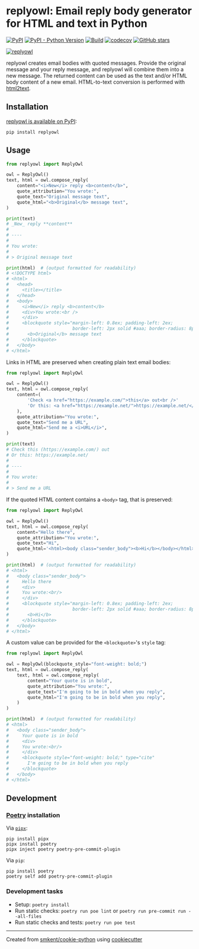 # replyowl: Email reply body generator for HTML and text in Python

[![PyPI](https://img.shields.io/pypi/v/replyowl)][pypi]
[![PyPI - Python Version](https://img.shields.io/pypi/pyversions/replyowl)][pypi]
[![Build](https://img.shields.io/github/checks-status/smkent/replyowl/main?label=build)][gh-actions]
[![codecov](https://codecov.io/gh/smkent/replyowl/branch/main/graph/badge.svg)][codecov]
[![GitHub stars](https://img.shields.io/github/stars/smkent/replyowl?style=social)][repo]

[![replyowl][logo]](#)

replyowl creates email bodies with quoted messages. Provide the original message
and your reply message, and replyowl will combine them into a new message. The
returned content can be used as the text and/or HTML body content of a new
email. HTML-to-text conversion is performed with [html2text][html2text].

## Installation

[replyowl is available on PyPI][pypi]:

```console
pip install replyowl
```

## Usage

```py
from replyowl import ReplyOwl

owl = ReplyOwl()
text, html = owl.compose_reply(
    content="<i>New</i> reply <b>content</b>",
    quote_attribution="You wrote:",
    quote_text="Original message text",
    quote_html="<b>Original</b> message text",
)

print(text)
# _New_ reply **content**
#
# ----
#
# You wrote:
#
# > Original message text

print(html)  # (output formatted for readability)
# <!DOCTYPE html>
# <html>
#   <head>
#     <title></title>
#   </head>
#   <body>
#     <i>New</i> reply <b>content</b>
#     <div>You wrote:<br />
#     </div>
#     <blockquote style="margin-left: 0.8ex; padding-left: 2ex;
#                        border-left: 2px solid #aaa; border-radius: 8px;" type="cite">
#       <b>Original</b> message text
#     </blockquote>
#   </body>
# </html>
```

Links in HTML are preserved when creating plain text email bodies:
```py
from replyowl import ReplyOwl

owl = ReplyOwl()
text, html = owl.compose_reply(
    content=(
        'Check <a href="https://example.com/">this</a> out<br />'
        'Or this: <a href="https://example.net/">https://example.net/</a>'
    ),
    quote_attribution="You wrote:",
    quote_text="Send me a URL",
    quote_html="Send me a <i>URL</i>",
)

print(text)
# Check this (https://example.com/) out
# Or this: https://example.net/
#
# ----
#
# You wrote:
#
# > Send me a URL
```

If the quoted HTML content contains a `<body>` tag, that is preserved:
```py
from replyowl import ReplyOwl

owl = ReplyOwl()
text, html = owl.compose_reply(
    content="Hello there",
    quote_attribution="You wrote:",
    quote_text="Hi",
    quote_html='<html><body class="sender_body"><b>Hi</b></body></html>',
)

print(html)  # (output formatted for readability)
# <html>
#   <body class="sender_body">
#     Hello there
#     <div>
#     You wrote:<br/>
#     </div>
#     <blockquote style="margin-left: 0.8ex; padding-left: 2ex;
#                        border-left: 2px solid #aaa; border-radius: 8px;" type="cite">
#       <b>Hi</b>
#     </blockquote>
#   </body>
# </html>
```

A custom value can be provided for the `<blockquote>`'s `style` tag:
```py
from replyowl import ReplyOwl

owl = ReplyOwl(blockquote_style="font-weight: bold;")
text, html = owl.compose_reply(
    text, html = owl.compose_reply(
        content="Your quote is in bold",
        quote_attribution="You wrote:",
        quote_text="I'm going to be in bold when you reply",
        quote_html="I'm going to be in bold when you reply",
    )
)

print(html)  # (output formatted for readability)
# <html>
#   <body class="sender_body">
#     Your quote is in bold
#     <div>
#     You wrote:<br/>
#     </div>
#     <blockquote style="font-weight: bold;" type="cite"
#       I'm going to be in bold when you reply
#     </blockquote>
#   </body>
# </html>
```

## Development

### [Poetry][poetry] installation

Via [`pipx`][pipx]:

```console
pip install pipx
pipx install poetry
pipx inject poetry poetry-pre-commit-plugin
```

Via `pip`:

```console
pip install poetry
poetry self add poetry-pre-commit-plugin
```

### Development tasks

* Setup: `poetry install`
* Run static checks: `poetry run poe lint` or
  `poetry run pre-commit run --all-files`
* Run static checks and tests: `poetry run poe test`

---

Created from [smkent/cookie-python][cookie-python] using
[cookiecutter][cookiecutter]

[codecov]: https://codecov.io/gh/smkent/replyowl
[cookie-python]: https://github.com/smkent/cookie-python
[cookiecutter]: https://github.com/cookiecutter/cookiecutter
[gh-actions]: https://github.com/smkent/replyowl/actions?query=branch%3Amain
[html2text]: https://github.com/Alir3z4/html2text
[logo]: https://raw.github.com/smkent/replyowl/main/img/replyowl.png
[pipx]: https://pypa.github.io/pipx/
[poetry]: https://python-poetry.org/docs/#installation
[pypi]: https://pypi.org/project/replyowl/
[repo]: https://github.com/smkent/replyowl
